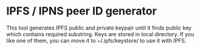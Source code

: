 # IPFS / IPNS peer ID generator

This tool generates IPFS public and private keypair until it finds public key
which contains required substring. Keys are stored in local directory. If you
like one of them, you can move it to ~/.ipfs/keystore/ to use it with IPFS.
